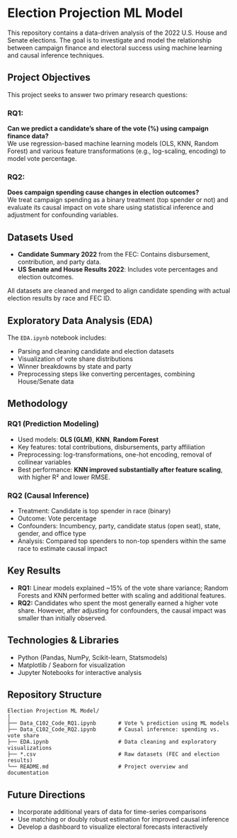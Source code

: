 
# Election Projection ML Model

This repository contains a data-driven analysis of the 2022 U.S. House and Senate elections. The goal is to investigate and model the relationship between campaign finance and electoral success using machine learning and causal inference techniques.

## Project Objectives

This project seeks to answer two primary research questions:

### **RQ1:**  
**Can we predict a candidate’s share of the vote (%) using campaign finance data?**  
We use regression-based machine learning models (OLS, KNN, Random Forest) and various feature transformations (e.g., log-scaling, encoding) to model vote percentage.

### **RQ2:**  
**Does campaign spending cause changes in election outcomes?**  
We treat campaign spending as a binary treatment (top spender or not) and evaluate its causal impact on vote share using statistical inference and adjustment for confounding variables.

## Datasets Used

- **Candidate Summary 2022** from the FEC: Contains disbursement, contribution, and party data.
- **US Senate and House Results 2022**: Includes vote percentages and election outcomes.

All datasets are cleaned and merged to align candidate spending with actual election results by race and FEC ID.

## Exploratory Data Analysis (EDA)

The `EDA.ipynb` notebook includes:
- Parsing and cleaning candidate and election datasets
- Visualization of vote share distributions
- Winner breakdowns by state and party
- Preprocessing steps like converting percentages, combining House/Senate data

## Methodology

### RQ1 (Prediction Modeling)
- Used models: **OLS (GLM)**, **KNN**, **Random Forest**
- Key features: total contributions, disbursements, party affiliation
- Preprocessing: log-transformations, one-hot encoding, removal of collinear variables
- Best performance: **KNN improved substantially after feature scaling**, with higher R² and lower RMSE.

### RQ2 (Causal Inference)
- Treatment: Candidate is top spender in race (binary)
- Outcome: Vote percentage
- Confounders: Incumbency, party, candidate status (open seat), state, gender, and office type
- Analysis: Compared top spenders to non-top spenders within the same race to estimate causal impact

## Key Results

- **RQ1:** Linear models explained ~15% of the vote share variance; Random Forests and KNN performed better with scaling and additional features.
- **RQ2:** Candidates who spent the most generally earned a higher vote share. However, after adjusting for confounders, the causal impact was smaller than initially observed.

## Technologies & Libraries

- Python (Pandas, NumPy, Scikit-learn, Statsmodels)
- Matplotlib / Seaborn for visualization
- Jupyter Notebooks for interactive analysis

## Repository Structure

```
Election Projection ML Model/
│
├── Data_C102_Code_RQ1.ipynb       # Vote % prediction using ML models
├── Data_C102_Code_RQ2.ipynb       # Causal inference: spending vs. vote share
├── EDA.ipynb                      # Data cleaning and exploratory visualizations
├── *.csv                          # Raw datasets (FEC and election results)
└── README.md                      # Project overview and documentation
```

## Future Directions

- Incorporate additional years of data for time-series comparisons
- Use matching or doubly robust estimation for improved causal inference
- Develop a dashboard to visualize electoral forecasts interactively
